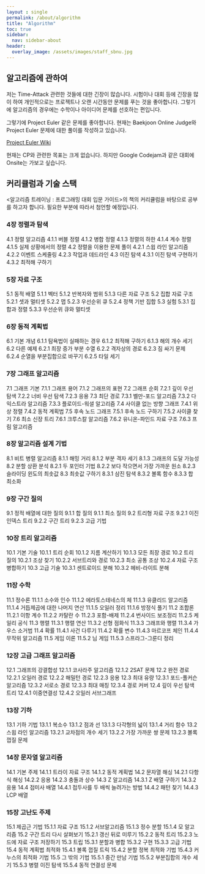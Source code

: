 ```yaml
---
layout : single
permalink: /about/algorithm
title: "Algorithm"
toc: true
sidebar:
  nav: sidebar-about
header:
  overlay_image: /assets/images/staff_sbnu.jpg
---
```


## 알고리즘에 관하여

저는 Time-Attack 관련한 것들에 대한 긴장이 많습니다.
시험이나 대회 등에 긴장을 많이 하여 개인적으로는 프로젝트나 오랜 시간동안 문제를 푸는 것을 좋아합니다.
그렇기에 알고리즘의 경우에는 수학이나 아이디어 문제를 선호하는 편입니다.

그렇기에 Project Euler 같은 문제를 좋아합니다. 현재는 Baekjoon Online Judge와 Project Euler 문제에 대한 풀이를 작성하고 있습니다.

[Project Euler Wiki](/euler)

현재는 CP와 관련한 목표는 크게 없습니다. 하지만 Google Codejam과 같은 대회에 Onsite는 가보고 싶습니다.

## 커리큘럼과 기술 스택

<알고리즘 트레이닝 : 프로그래밍 대회 입문 가이드>의 책의 커리큘럼을 바탕으로 공부를 하고자 합니다.
필요한 부분에 따라서 첨언할 예정입니다.

### 4장 정렬과 탐색
4.1 정렬 알고리즘
4.1.1 버블 정렬
4.1.2 병합 정렬
4.1.3 정렬의 하한
4.1.4 계수 정렬
4.1.5 실제 상황에서의 정렬
4.2 정렬을 이용한 문제 풀이
4.2.1 스윕 라인 알고리즘
4.2.2 이벤트 스케줄링
4.2.3 작업과 데드라인
4.3 이진 탐색
4.3.1 이진 탐색 구현하기
4.3.2 최적해 구하기

### 5장 자료 구조
5.1 동적 배열
5.1.1 벡터
5.1.2 반복자와 범위
5.1.3 다른 자료 구조
5.2 집합 자료 구조
5.2.1 셋과 멀티셋
5.2.2 맵
5.2.3 우선순위 큐
5.2.4 정책 기반 집합
5.3 실험
5.3.1 집합과 정렬
5.3.3 우선순위 큐와 멀티셋

### 6장 동적 계획법
6.1 기본 개념
6.1.1 탐욕법이 실패하는 경우
6.1.2 최적해 구하기
6.1.3 해의 개수 세기
6.2 다른 예제
6.2.1 최장 증가 부분 수열
6.2.2 격자상의 경로
6.2.3 짐 싸기 문제
6.2.4 순열을 부분집합으로 바꾸기
6.2.5 타일 세기

### 7장 그래프 알고리즘
7.1 그래프 기본
7.1.1 그래프 용어
7.1.2 그래프의 표현
7.2 그래프 순회
7.2.1 깊이 우선 탐색
7.2.2 너비 우선 탐색
7.2.3 응용
7.3 최단 경로
7.3.1 벨만-포드 알고리즘
7.3.2 다익스트라 알고리즘
7.3.3 플로이드-워셜 알고리즘
7.4 사이클 없는 방향 그래프
7.4.1 위상 정렬
7.4.2 동적 계획법
7.5 후속 노드 그래프
7.5.1 후속 노드 구하기
7.5.2 사이클 찾기
7.6 최소 신장 트리
7.6.1 크루스칼 알고리즘
7.6.2 유니온-파인드 자료 구조
7.6.3 프림 알고리즘

### 8장 알고리즘 설계 기법
8.1 비트 병렬 알고리즘
8.1.1 해밍 거리
8.1.2 부분 격자 세기
8.1.3 그래프의 도달 가능성
8.2 분할 상환 분석
8.2.1 두 포인터 기법
8.2.2 보다 작으면서 가장 가까운 원소
8.2.3 슬라이딩 윈도의 최솟값
8.3 최솟값 구하기
8.3.1 삼진 탐색
8.3.2 볼록 함수
8.3.3 합 최소화

### 9장 구간 질의
9.1 정적 배열에 대한 질의
9.1.1 합 질의
9.1.1 최소 질의
9.2 트리형 자료 구조
9.2.1 이진 인덱스 트리
9.2.2 구간 트리
9.2.3 고급 기법

### 10장 트리 알고리즘
10.1 기본 기술
10.1.1 트리 순회
10.1.2 지름 계산하기
10.1.3 모든 최장 경로
10.2 트리 질의
10.2.1 조상 찾기
10.2.2 서브트리와 경로
10.2.3 최소 공통 조상
10.2.4 자료 구조 병합하기
10.3 고급 기술
10.3.1 센트로이드 분해
10.3.2 헤비-라이트 분해

### 11장 수학
11.1 정수론
11.1.1 소수와 인수
11.1.2 에라토스테네스의 체
11.1.3 유클리드 알고리즘
11.1.4 거듭제곱에 대한 나머지 연산
11.1.5 오일러 정리
11.1.6 방정식 풀기
11.2 조합론
11.2.1 이항 계수
11.2.2 카탈란 수
11.2.3 포함-배제
11.2.4 번사이드 보조정리
11.2.5 케일리 공식
11.3 행렬
11.3.1 행렬 연산
11.3.2 선형 점화식
11.3.3 그래프와 행렬
11.3.4 가우스 소거법
11.4 확률
11.4.1 사건 다루기
11.4.2 확률 변수
11.4.3 마르코프 체인
11.4.4 무작위 알고리즘
11.5 게임 이론
11.5.2 님 게임
11.5.3 스프라그-그룬디 정리

### 12장 고급 그래프 알고리즘
12.1 그래프의 강결합성
12.1.1 코사라주 알고리즘
12.1.2 2SAT 문제
12.2 완전 경로
12.2.1 오일러 경로
12.2.2 해밀턴 경로
12.2.3 응용
12.3 최대 유량
12.3.1 포드-풀커슨 알고리즘
12.3.2 서로소 경로
12.3.3 최대 매칭
12.3.4 경로 커버
12.4 깊이 우선 탐색 트리
12.4.1 이중연결성
12.4.2 오일러 서브그래프

### 13장 기하
13.1 기하 기법
13.1.1 복소수
13.1.2 점과 선
13.1.3 다각형의 넓이
13.1.4 거리 함수
13.2 스윕 라인 알고리즘
13.2.1 교차점의 개수 세기
13.2.2 가장 가까운 쌍 문제
13.2.3 볼록 껍질 문제

### 14장 문자열 알고리즘
14.1 기본 주제
14.1.1 트라이 자료 구조
14.1.2 동적 계획법
14.2 문자열 해싱
14.2.1 다항식 해싱
14.2.2 응용
14.2.3 충돌과 상수
14.3 Z 알고리즘
14.3.1 Z 배열 구하기
14.3.2 응용
14.4 접미사 배열
14.4.1 접두사를 두 배씩 늘려가는 방법
14.4.2 패턴 찾기
14.4.3 LCP 배열

### 15장 고난도 주제
15.1 제곱근 기법
15.1.1 자료 구조
15.1.2 서브알고리즘
15.1.3 정수 분할
15.1.4 모 알고리즘
15.2 구간 트리 다시 살펴보기
15.2.1 갱신 뒤로 미루기
15.2.2 동적 트리
15.2.3 노드에 자료 구조 저장하기
15.3 트립
15.3.1 분할과 병합
15.3.2 구현
15.3.3 고급 기법
15.4 동적 계획법 최적화
15.4.1 볼록 껍질 트릭
15.4.2 분할 정복 최적화 기법
15.4.3 커누스의 최적화 기법
15.5 그 밖의 기법
15.5.1 중간 만남 기법
15.5.2 부분집합의 개수 세기
15.5.3 병렬 이진 탐색
15.5.4 동적 연결성 문제
